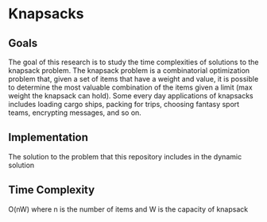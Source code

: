 # Knapsacks
## Goals
The goal of this research is to study the time complexities of solutions to the knapsack problem. The knapsack problem is a combinatorial optimization problem that, given a set of items that have a weight and value, it is possible to determine the most valuable combination of the items given a limit (max weight the knapsack can hold). Some every day applications of knapsacks includes loading cargo ships, packing for trips, choosing fantasy sport teams, encrypting messages, and so on.

## Implementation
The solution to the problem that this repository includes in the dynamic solution

## Time Complexity
O(nW) where n is the number of items and W is the capacity of knapsack
